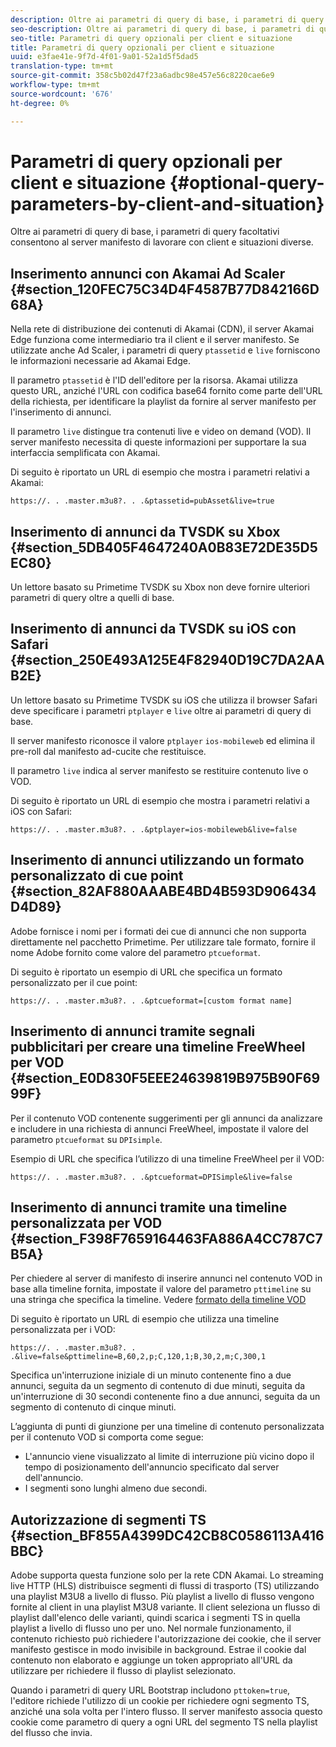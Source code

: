 ```yaml
---
description: Oltre ai parametri di query di base, i parametri di query facoltativi consentono al server manifesto di lavorare con client e situazioni diverse.
seo-description: Oltre ai parametri di query di base, i parametri di query facoltativi consentono al server manifesto di lavorare con client e situazioni diverse.
seo-title: Parametri di query opzionali per client e situazione
title: Parametri di query opzionali per client e situazione
uuid: e3fae41e-9f7d-4f01-9a01-52a1d5f5dad5
translation-type: tm+mt
source-git-commit: 358c5b02d47f23a6adbc98e457e56c8220cae6e9
workflow-type: tm+mt
source-wordcount: '676'
ht-degree: 0%

---
```



# Parametri di query opzionali per client e situazione {#optional-query-parameters-by-client-and-situation}

Oltre ai parametri di query di base, i parametri di query facoltativi consentono al server manifesto di lavorare con client e situazioni diverse.

## Inserimento annunci con Akamai Ad Scaler {#section_120FEC75C34D4F4587B77D842166D68A}

Nella rete di distribuzione dei contenuti di Akamai (CDN), il server Akamai Edge funziona come intermediario tra il client e il server manifesto. Se utilizzate anche Ad Scaler, i parametri di query `ptassetid` e `live` forniscono le informazioni necessarie ad Akamai Edge.

Il parametro `ptassetid` è l&#39;ID dell&#39;editore per la risorsa. Akamai utilizza questo URL, anziché l&#39;URL con codifica base64 fornito come parte dell&#39;URL della richiesta, per identificare la playlist da fornire al server manifesto per l&#39;inserimento di annunci.

Il parametro `live` distingue tra contenuti live e video on demand (VOD). Il server manifesto necessita di queste informazioni per supportare la sua interfaccia semplificata con Akamai.

Di seguito è riportato un URL di esempio che mostra i parametri relativi a Akamai:

```
https://. . .master.m3u8?. . .&ptassetid=pubAsset&live=true
```

## Inserimento di annunci da TVSDK su Xbox {#section_5DB405F4647240A0B83E72DE35D5EC80}

Un lettore basato su Primetime TVSDK su Xbox non deve fornire ulteriori parametri di query oltre a quelli di base.

## Inserimento di annunci da TVSDK su iOS con Safari {#section_250E493A125E4F82940D19C7DA2AAB2E}

Un lettore basato su Primetime TVSDK su iOS che utilizza il browser Safari deve specificare i parametri `ptplayer` e `live` oltre ai parametri di query di base.

Il server manifesto riconosce il valore `ptplayer` `ios-mobileweb` ed elimina il pre-roll dal manifesto ad-cucite che restituisce.

Il parametro `live` indica al server manifesto se restituire contenuto live o VOD.

Di seguito è riportato un URL di esempio che mostra i parametri relativi a iOS con Safari:

```
https://. . .master.m3u8?. . .&ptplayer=ios-mobileweb&live=false
```

## Inserimento di annunci utilizzando un formato personalizzato di cue point {#section_82AF880AAABE4BD4B593D906434D4D89}

 Adobe fornisce i nomi per i formati dei cue di annunci che non supporta direttamente nel pacchetto Primetime. Per utilizzare tale formato, fornire il nome  Adobe fornito come valore del parametro `ptcueformat`.

Di seguito è riportato un esempio di URL che specifica un formato personalizzato per il cue point:

```
https://. . .master.m3u8?. . .&ptcueformat=[custom format name]
```

## Inserimento di annunci tramite segnali pubblicitari per creare una timeline FreeWheel per VOD {#section_E0D830F5EEE24639819B975B90F6999F}

Per il contenuto VOD contenente suggerimenti per gli annunci da analizzare e includere in una richiesta di annunci FreeWheel, impostate il valore del parametro `ptcueformat` su `DPIsimple`.

Esempio di URL che specifica l’utilizzo di una timeline FreeWheel per il VOD:

```
https://. . .master.m3u8?. . .&ptcueformat=DPISimple&live=false
```

## Inserimento di annunci tramite una timeline personalizzata per VOD {#section_F398F7659164463FA886A4CC787C7B5A}

Per chiedere al server di manifesto di inserire annunci nel contenuto VOD in base alla timeline fornita, impostate il valore del parametro `pttimeline` su una stringa che specifica la timeline. Vedere [formato della timeline VOD](../../msapi-topics/ms-changes-vod-timeline/ms-api-timeline-format.md)

Di seguito è riportato un URL di esempio che utilizza una timeline personalizzata per i VOD:

```
https://. . .master.m3u8?. . .&live=false&pttimeline=B,60,2,p;C,120,1;B,30,2,m;C,300,1
```

Specifica un&#39;interruzione iniziale di un minuto contenente fino a due annunci, seguita da un segmento di contenuto di due minuti, seguita da un&#39;interruzione di 30 secondi contenente fino a due annunci, seguita da un segmento di contenuto di cinque minuti.

L’aggiunta di punti di giunzione per una timeline di contenuto personalizzata per il contenuto VOD si comporta come segue:

* L&#39;annuncio viene visualizzato al limite di interruzione più vicino dopo il tempo di posizionamento dell&#39;annuncio specificato dal server dell&#39;annuncio.
* I segmenti sono lunghi almeno due secondi.

## Autorizzazione di segmenti TS {#section_BF855A4399DC42CB8C0586113A416BBC}

 Adobe supporta questa funzione solo per la rete CDN Akamai. Lo streaming live HTTP (HLS) distribuisce segmenti di flussi di trasporto (TS) utilizzando una playlist M3U8 a livello di flusso. Più playlist a livello di flusso vengono fornite al client in una playlist M3U8 variante. Il client seleziona un flusso di playlist dall&#39;elenco delle varianti, quindi scarica i segmenti TS in quella playlist a livello di flusso uno per uno. Nel normale funzionamento, il contenuto richiesto può richiedere l&#39;autorizzazione dei cookie, che il server manifesto gestisce in modo invisibile in background. Estrae il cookie dal contenuto non elaborato e aggiunge un token appropriato all&#39;URL da utilizzare per richiedere il flusso di playlist selezionato.

Quando i parametri di query URL Bootstrap includono `pttoken=true`, l&#39;editore richiede l&#39;utilizzo di un cookie per richiedere ogni segmento TS, anziché una sola volta per l&#39;intero flusso. Il server manifesto associa questo cookie come parametro di query a ogni URL del segmento TS nella playlist del flusso che invia.
